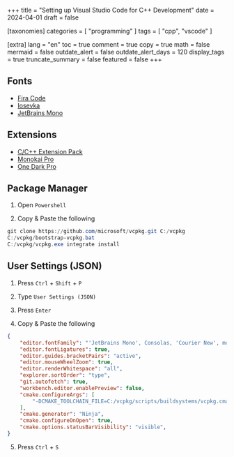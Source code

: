 +++
title = "Setting up Visual Studio Code for C++ Development"
date = 2024-04-01
draft = false

[taxonomies]
categories = [ "programming" ]
tags = [ "cpp", "vscode" ]

[extra]
lang = "en"
toc = true
comment = true
copy = true
math = false
mermaid = false
outdate_alert = false
outdate_alert_days = 120
display_tags = true
truncate_summary = false
featured = false
+++

## Fonts

- [Fira Code](https://github.com/tonsky/FiraCode)
- [Iosevka](https://github.com/be5invis/Iosevka)
- [JetBrains Mono](https://www.jetbrains.com/lp/mono/)

## Extensions

- [C/C++ Extension Pack](https://marketplace.visualstudio.com/items?itemName=ms-vscode.cpptools-extension-pack)
- [Monokai Pro](https://marketplace.visualstudio.com/items?itemName=monokai.theme-monokai-pro-vscode)
- [One Dark Pro](https://marketplace.visualstudio.com/items?itemName=zhuangtongfa.Material-theme)

## Package Manager

1. Open `Powershell`

2. Copy & Paste the following

```ps1
git clone https://github.com/microsoft/vcpkg.git C:/vcpkg
C:/vcpkg/bootstrap-vcpkg.bat
C:/vcpkg/vcpkg.exe integrate install
```

## User Settings (JSON)

1. Press `Ctrl` + `Shift` + `P`

2. Type `User Settings (JSON)`

3. Press `Enter`

4. Copy & Paste the following

```json
{
    "editor.fontFamily": "'JetBrains Mono', Consolas, 'Courier New', monospace",
    "editor.fontLigatures": true,
    "editor.guides.bracketPairs": "active",
    "editor.mouseWheelZoom": true,
    "editor.renderWhitespace": "all",
    "explorer.sortOrder": "type",
    "git.autofetch": true,
    "workbench.editor.enablePreview": false,
    "cmake.configureArgs": [
        "-DCMAKE_TOOLCHAIN_FILE=C:/vcpkg/scripts/buildsystems/vcpkg.cmake"
    ],
    "cmake.generator": "Ninja",
    "cmake.configureOnOpen": true,
    "cmake.options.statusBarVisibility": "visible",
}
```

5. Press `Ctrl` + `S`
